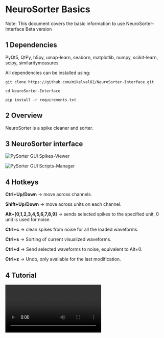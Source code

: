 # NeuroSorter Basics

Note: This document covers the basic information to use NeuroSorter-Interface Beta version

## 1 Dependencies

PyQt5, QtPy, h5py, umap-learn, seaborn, matplotlib, numpy, scikit-learn, scipy, similaritymeasures

All dependencies can be installed using:

    git clone https://github.com/mikelval82/NeuroSorter-Interface.git

    cd NeuroSorter-Interface

    pip install -r requirements.txt

## 2 Overview

NeuroSorter is a spike cleaner and sorter. 

## 3 NeuroSorter interface

![PySorter GUI Spikes-Viewer](https://github.com/mikelval82/NeuroSorter-Interface/blob/main/Images/GUI_overview.png?raw=true)

![PySorter GUI Scripts-Manager](https://github.com/mikelval82/NeuroSorter-Interface/blob/main/Images/code_panel.png?raw=true)

## 4 Hotkeys
**Ctrl+Up/Down** -> move across channels.

**Shift+Up/Down** -> move across units on each channel.

**Alt+[0,1,2,3,4,5,6,7,8,9]** -> sends selected spikes to the specified unit, 0 unit is used for noise.

**Ctrl+c** -> clean spikes from noise for all the loaded waveforms.

**Ctrl+s** -> Sorting of current visualized waveforms.

**Ctrl+d** -> Send selected waveforms to noise, equivalent to Alt+0.

**Ctrl+z** -> Undo, only available for the last modification.

## 4 Tutorial
![Download Tutorial.mp4](https://github.com/mikelval82/NeuroSorter-Interface/blob/main/tutorial.mp4?raw=true)


